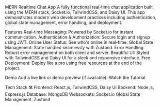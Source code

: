 MERN Realtime Chat App
A fully functional real-time chat application built using the MERN stack, Socket.io, TailwindCSS, and Daisy UI. This app demonstrates modern web development practices including authentication, global state management, error handling, and deployment.

Features
Real-time Messaging: Powered by Socket.io for instant communication.
Authentication & Authorization: Secure login and signup using JWT.
Online User Status: See who's online in real-time.
Global State Management: State handled seamlessly with Zustand.
Error Handling: Robust error management on both client and server.
Beautiful UI: Styled with TailwindCSS and Daisy UI for a sleek and responsive interface.
Free Deployment: Deploy like a pro using free resources at the end of the project.

Demo
Add a live link or demo preview (if available):
Watch the Tutorial

Tech Stack 🛠️
Frontend: React.js, TailwindCSS, Daisy UI
Backend: Node.js, Express.js
Database: MongoDB
Websockets: Socket.io
Global State Management: Zustand
